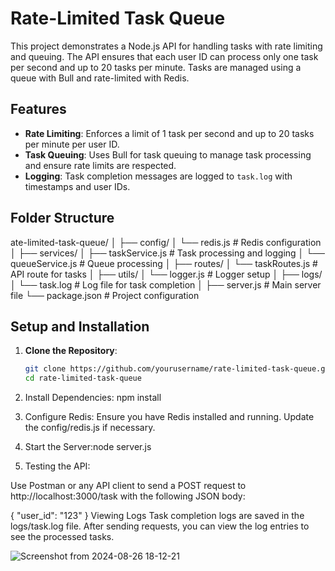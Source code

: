 # Rate-Limited Task Queue

This project demonstrates a Node.js API for handling tasks with rate limiting and queuing. The API ensures that each user ID can process only one task per second and up to 20 tasks per minute. Tasks are managed using a queue with Bull and rate-limited with Redis.

## Features

- **Rate Limiting**: Enforces a limit of 1 task per second and up to 20 tasks per minute per user ID.
- **Task Queuing**: Uses Bull for task queuing to manage task processing and ensure rate limits are respected.
- **Logging**: Task completion messages are logged to `task.log` with timestamps and user IDs.

## Folder Structure

ate-limited-task-queue/ │ ├── config/ │ └── redis.js # Redis configuration │ ├── services/ │ ├── taskService.js # Task processing and logging │ └── queueService.js # Queue processing │ ├── routes/ │ └── taskRoutes.js # API route for tasks │ ├── utils/ │ └── logger.js # Logger setup │ ├── logs/ │ └── task.log # Log file for task completion │ ├── server.js # Main server file └── package.json # Project configuration


## Setup and Installation

1. **Clone the Repository**:

   ```bash
   git clone https://github.com/yourusername/rate-limited-task-queue.git
   cd rate-limited-task-queue

2. Install Dependencies:
npm install

3. Configure Redis: Ensure you have Redis installed and running. Update the config/redis.js if necessary.
4. Start the Server:node server.js
5. Testing the API:

Use Postman or any API client to send a POST request to http://localhost:3000/task with the following JSON body:

{
  "user_id": "123"
}
Viewing Logs
Task completion logs are saved in the logs/task.log file. After sending requests, you can view the log entries to see the processed tasks.

![Screenshot from 2024-08-26 18-12-21](https://github.com/user-attachments/assets/4cdea2c2-fe08-4360-a887-b59ede283ffe)





